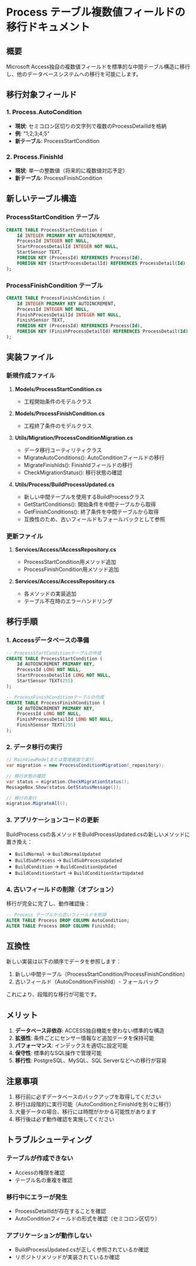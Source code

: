 # Process テーブル複数値フィールドの移行ドキュメント

## 概要
Microsoft Access独自の複数値フィールドを標準的な中間テーブル構造に移行し、他のデータベースシステムへの移行を可能にします。

## 移行対象フィールド

### 1. Process.AutoCondition
- **現状**: セミコロン区切りの文字列で複数のProcessDetailIdを格納
- **例**: "1;2;3;4;5"
- **新テーブル**: ProcessStartCondition

### 2. Process.FinishId  
- **現状**: 単一の整数値（将来的に複数値対応予定）
- **新テーブル**: ProcessFinishCondition

## 新しいテーブル構造

### ProcessStartCondition テーブル
```sql
CREATE TABLE ProcessStartCondition (
    Id INTEGER PRIMARY KEY AUTOINCREMENT,
    ProcessId INTEGER NOT NULL,
    StartProcessDetailId INTEGER NOT NULL,
    StartSensor TEXT,
    FOREIGN KEY (ProcessId) REFERENCES Process(Id),
    FOREIGN KEY (StartProcessDetailId) REFERENCES ProcessDetail(Id)
);
```

### ProcessFinishCondition テーブル
```sql
CREATE TABLE ProcessFinishCondition (
    Id INTEGER PRIMARY KEY AUTOINCREMENT,
    ProcessId INTEGER NOT NULL,
    FinishProcessDetailId INTEGER NOT NULL,
    FinishSensor TEXT,
    FOREIGN KEY (ProcessId) REFERENCES Process(Id),
    FOREIGN KEY (FinishProcessDetailId) REFERENCES ProcessDetail(Id)
);
```

## 実装ファイル

### 新規作成ファイル
1. **Models/ProcessStartCondition.cs**
   - 工程開始条件のモデルクラス

2. **Models/ProcessFinishCondition.cs**
   - 工程終了条件のモデルクラス

3. **Utils/Migration/ProcessConditionMigration.cs**
   - データ移行ユーティリティクラス
   - MigrateAutoConditions(): AutoConditionフィールドの移行
   - MigrateFinishIds(): FinishIdフィールドの移行
   - CheckMigrationStatus(): 移行状態の確認

4. **Utils/Process/BuildProcessUpdated.cs**
   - 新しい中間テーブルを使用するBuildProcessクラス
   - GetStartConditions(): 開始条件を中間テーブルから取得
   - GetFinishConditions(): 終了条件を中間テーブルから取得
   - 互換性のため、古いフィールドもフォールバックとして参照

### 更新ファイル
1. **Services/Access/IAccessRepository.cs**
   - ProcessStartCondition用メソッド追加
   - ProcessFinishCondition用メソッド追加

2. **Services/Access/AccessRepository.cs**
   - 各メソッドの実装追加
   - テーブル不在時のエラーハンドリング

## 移行手順

### 1. Accessデータベースの準備
```sql
-- ProcessStartConditionテーブルの作成
CREATE TABLE ProcessStartCondition (
    Id AUTOINCREMENT PRIMARY KEY,
    ProcessId LONG NOT NULL,
    StartProcessDetailId LONG NOT NULL,
    StartSensor TEXT(255)
);

-- ProcessFinishConditionテーブルの作成
CREATE TABLE ProcessFinishCondition (
    Id AUTOINCREMENT PRIMARY KEY,
    ProcessId LONG NOT NULL,
    FinishProcessDetailId LONG NOT NULL,
    FinishSensor TEXT(255)
);
```

### 2. データ移行の実行
```csharp
// MainViewModelまたは管理画面で実行
var migration = new ProcessConditionMigration(_repository);

// 移行状態の確認
var status = migration.CheckMigrationStatus();
MessageBox.Show(status.GetStatusMessage());

// 移行の実行
migration.MigrateAll();
```

### 3. アプリケーションコードの更新
BuildProcess.csの各メソッドをBuildProcessUpdated.csの新しいメソッドに置き換え：
- `BuildNormal` → `BuildNormalUpdated`
- `BuildSubProcess` → `BuildSubProcessUpdated`
- `BuildCondition` → `BuildConditionUpdated`
- `BuildConditionStart` → `BuildConditionStartUpdated`

### 4. 古いフィールドの削除（オプション）
移行が完全に完了し、動作確認後：
```sql
-- Process テーブルから古いフィールドを削除
ALTER TABLE Process DROP COLUMN AutoCondition;
ALTER TABLE Process DROP COLUMN FinishId;
```

## 互換性

新しい実装は以下の順序でデータを参照します：
1. 新しい中間テーブル（ProcessStartCondition/ProcessFinishCondition）
2. 古いフィールド（AutoCondition/FinishId）- フォールバック

これにより、段階的な移行が可能です。

## メリット

1. **データベース非依存**: ACCESS独自機能を使わない標準的な構造
2. **拡張性**: 条件ごとにセンサー情報など追加データを保持可能
3. **パフォーマンス**: インデックスを適切に設定可能
4. **保守性**: 標準的なSQL操作で管理可能
5. **移行性**: PostgreSQL、MySQL、SQL Serverなどへの移行が容易

## 注意事項

1. 移行前に必ずデータベースのバックアップを取得してください
2. 移行は段階的に実行可能（AutoConditionとFinishIdを別々に移行）
3. 大量データの場合、移行には時間がかかる可能性があります
4. 移行後は必ず動作確認を実施してください

## トラブルシューティング

### テーブルが作成できない
- Accessの権限を確認
- テーブル名の重複を確認

### 移行中にエラーが発生
- ProcessDetailIdが存在することを確認
- AutoConditionフィールドの形式を確認（セミコロン区切り）

### アプリケーションが動作しない
- BuildProcessUpdated.csが正しく参照されているか確認
- リポジトリメソッドが実装されているか確認